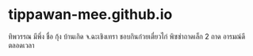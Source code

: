 # tippawan-mee.github.io
ทิพวรรณ มีพึ่ง  ชื่อ กุ้ง  บ้านเกิด จ.ฉะเชิงเทรา
ชอบกินก๋วยเตี๋ยวไก่  พิซซ่าถาดเล็ก 2 ถาด
อารมณ์ดีตลอดเวลา